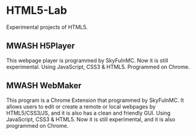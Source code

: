 # HTML5-Lab
Experimental projects of HTML5.

## MWASH H5Player
This webpage player is programmed by <a style="text-decoration:none;" href="https://github.com/SkyFuInMC">SkyFuInMC</a>. Now it is still experimental.
Using JavaScript, CSS3 & HTML5. Programmed on Chrome.

## MWASH WebMaker
This program is a Chrome Extension that programmed by <a style="text-decoration:none;" href="https://github.com/SkyFuInMC">SkyFuInMC</a>. It allows users to edit or create a remote or local webpages by HTML5/CSS3/JS, and it is also has a clean and friendly GUI.
Using JavaScript, CSS3 & HTML5. Now it is still experimental, and it is also programmed on Chrome.
